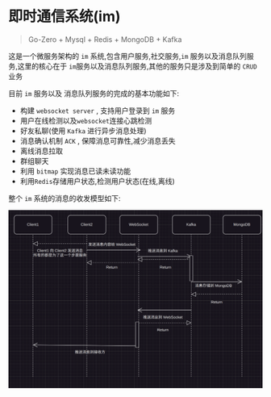# 即时通信系统(im)

> Go-Zero + Mysql + Redis + MongoDB + Kafka

这是一个微服务架构的 `im` 系统,包含用户服务,社交服务,`im` 服务以及消息队列服务,这里的核心在于 `im`服务以及消息队列服务,其他的服务只是涉及到简单的 `CRUD` 业务



目前 `im` 服务以及 消息队列服务的完成的基本功能如下:

- 构建 `websocket server` , 支持用户登录到 `im` 服务
- 用户在线检测以及`websocket`连接心跳检测
- 好友私聊(使用 `Kafka` 进行异步消息处理)
- 消息确认机制 `ACK` , 保障消息可靠性,减少消息丢失
- 离线消息拉取
- 群组聊天
- 利用 `bitmap` 实现消息已读未读功能
- 利用`Redis`存储用户状态,检测用户状态(在线,离线)



整个 `im` 系统的消息的收发模型如下:

![image-20250320201218578](./docs/image/model.png)







